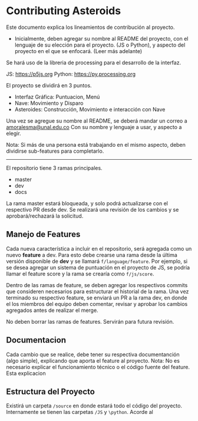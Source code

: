 # Contributing Asteroids 
Este documento explica los lineamientos de contribución al proyecto. 

- Inicialmente, deben agregar su nombre al README del proyecto, con el lenguaje de su elección para el proyecto. (JS o Python), y aspecto del proyecto en el que se enfocará. (Leer más adelante)

Se hará uso de la libreria de processing para el desarrollo de la interfaz. 

JS: https://p5js.org
Python: https://py.processing.org

El proyecto se dividirá en 3 puntos. 

* Interfaz Gráfica: Puntuacion, Menú
* Nave: Movimiento y Disparo
* Asteroides: Construcción, Movimiento e interacción con Nave 

Una vez se agregue su nombre al README, se deberá mandar un correo a amoralesma@unal.edu.co Con su nombre y lenguaje a usar, y aspecto a elegir. 

Nota: Si más de una persona está trabajando en el mismo aspecto, deben dividirse sub-features para completarlo.  

---

El repositorio tiene 3 ramas principales. 
* master
* dev 
* docs 

La rama master estará bloqueada, y solo podrá actualizarse con el respectivo PR desde dev. Se realizará una revisión de los cambios y se aprobará/rechazará la solicitud. 

## Manejo de Features 
Cada nueva característica a incluir en el repositorio, será agregada como un nuevo __feature__ a dev. Para esto debe crearse una rama desde la última versión disponible de __dev__ y se llamará `f/language/feature`. Por ejemplo, si se desea agregar un sistema de puntuación en el proyecto de JS, se podría llamar el feature score y la rama se crearía como `f/js/score`. 

Dentro de las ramas de feature, se deben agregar los respectivos commits que consideren necesarios para estructurar el historial de la rama. Una vez terminado su respectivo feature, se enviará un PR a la rama dev, en donde el los miembros del equipo deben comentar, revisar y aprobar los cambios agregados antes de realizar el merge. 

No deben borrar las ramas de features. Servirán para futura revisión.

## Documentacion 
Cada cambio que se realice, debe tener su respectiva documentanción (algo simple), explicando que aporta el feature al proyecto. Nota: No es necesario explicar el funcionamiento técnico o el código fuente del feature. Esta explicacion 

## Estructura del Proyecto 
Existirá un carpeta `/source` en donde estará todo el código del proyecto. Internamente se tienen las carpetas `/JS` y `\python`. Acorde al 

